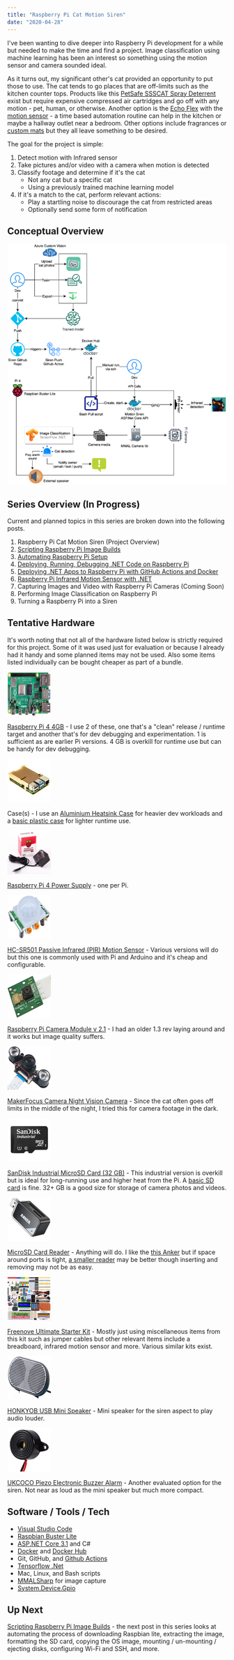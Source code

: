 ```yaml
---
title: "Raspberry Pi Cat Motion Siren"
date: "2020-04-28"
---
```


I've been wanting to dive deeper into Raspberry Pi development for a while but needed to make the time and find a project. Image classification using machine learning has been an interest so something using the motion sensor and camera sounded ideal.

As it turns out, my significant other's cat provided an opportunity to put those to use. The cat tends to go places that are off-limits such as the kitchen counter tops. Products like this [PetSafe SSSCAT Spray Deterrent](https://www.amazon.com/Innotek-PDT00-13914-Ssscat-Spray-Kit/dp/B000RIA95G) exist but require expensive compressed air cartridges and go off with any motion - pet, human, or otherwise. Another option is the [Echo Flex](https://www.amazon.com/Echo-Flex/dp/B07MLY3JKV) with the [motion sensor](https://www.amazon.com/Made-Amazon-THIRDREALITY-Motion-Sensor/dp/B07VF43BG1) - a time based automation routine can help in the kitchen or maybe a hallway outlet near a bedroom. Other options include fragrances or [custom mats](https://www.amazon.com/gp/product/B0001AB42W/ref=ppx_yo_dt_b_asin_title_o00_s00?ie=UTF8&psc=1) but they all leave something to be desired.

The goal for the project is simple:

1. Detect motion with Infrared sensor
2. Take pictures and/or video with a camera when motion is detected
3. Classify footage and determine if it's the cat
    - Not any cat but a specific cat
    - Using a previously trained machine learning model
4. If it's a match to the cat, perform relevant actions:
    - Play a startling noise to discourage the cat from restricted areas
    - Optionally send some form of notification

## Conceptual Overview

![](images/cat-siren-2.png)

## Series Overview (In Progress)

Current and planned topics in this series are broken down into the following posts.

1. Raspberry Pi Cat Motion Siren (Project Overview)
2. [Scripting Raspberry Pi Image Builds](https://wp.me/p8RapM-Jf)
3. [Automating Raspberry Pi Setup](https://wp.me/p8RapM-K9)
4. [Deploying, Running, Debugging .NET Code on Raspberry Pi](https://wp.me/p8RapM-Kw)
5. [Deploying .NET Apps to Raspberry Pi with GitHub Actions and Docker](https://wp.me/p8RapM-MX)
6. [Raspberry Pi Infrared Motion Sensor with .NET](https://wp.me/p8RapM-Q0)
7. Capturing Images and Video with Raspberry Pi Cameras (Coming Soon)
8. Performing Image Classification on Raspberry Pi
9. Turning a Raspberry Pi into a Siren

## Tentative Hardware

It's worth noting that not all of the hardware listed below is strictly required for this project. Some of it was used just for evaluation or because I already had it handy and some planned items may not be used. Also some items listed individually can be bought cheaper as part of a bundle.

 [![](images/hardware-pi4-thumb.png)](https://www.canakit.com/raspberry-pi-4-4gb.html) 

[Raspberry Pi 4 4GB](https://www.canakit.com/raspberry-pi-4-4gb.html) \- I use 2 of these, one that's a "clean" release / runtime target and another that's for dev debugging and experimentation. 1 is sufficient as are earlier Pi versions. 4 GB is overkill for runtime use but can be handy for dev debugging.  

 [![](images/heatsink-case.png)](https://shop.pimoroni.com/products/aluminium-heatsink-case-for-raspberry-pi-4?variant=29430673211475) 

Case(s) - I use an [Aluminium Heatsink Case](https://shop.pimoroni.com/products/aluminium-heatsink-case-for-raspberry-pi-4?variant=29430673211475) for heavier dev workloads and a [basic plastic case](https://www.canakit.com/raspberry-pi-4-case.html) for lighter runtime use.  

 [![](images/pi4-power-supply.png)](https://www.canakit.com/raspberry-pi-4-power-supply.html) 

[Raspberry Pi 4 Power Supply](https://www.canakit.com/raspberry-pi-4-power-supply.html) \- one per Pi.  

 [![](images/hardware-pir-thumb.png)](https://www.amazon.com/DIYmall-HC-SR501-Motion-Infrared-Arduino/dp/B012ZZ4LPM) 

[HC-SR501 Passive Infrared (PIR) Motion Sensor](https://www.amazon.com/DIYmall-HC-SR501-Motion-Infrared-Arduino/dp/B012ZZ4LPM) \- Various versions will do but this one is commonly used with Pi and Arduino and it's cheap and configurable.  

 [![](images/hardware-camera-thumb.png)](https://www.canakit.com/raspberry-pi-camera-v2-8mp.html?cid=usd&src=raspberrypi) 

[Raspberry Pi Camera Module v 2.1](https://www.canakit.com/raspberry-pi-camera-v2-8mp.html?cid=usd&src=raspberrypi) \- I had an older 1.3 rev laying around and it works but image quality suffers.  

 [![](images/hardware-camera-night-thumb.png)](https://www.amazon.com/gp/product/B06XYDCN5N/ref=ppx_yo_dt_b_asin_title_o01_s00?ie=UTF8&psc=1) 

[MakerFocus Camera Night Vision Camera](https://www.amazon.com/gp/product/B06XYDCN5N/ref=ppx_yo_dt_b_asin_title_o01_s00?ie=UTF8&psc=1) \- Since the cat often goes off limits in the middle of the night, I tried this for camera footage in the dark.  

 [![](images/sandisk-industrial-microsd-thumb.png)](https://www.mouser.com/ProductDetail/?qs=1mbolxNpo8edRuxnvUaEMw%3D%3D) 

[SanDisk Industrial MicroSD Card (32 GB)](https://www.mouser.com/ProductDetail/?qs=1mbolxNpo8edRuxnvUaEMw%3D%3D) \- This industrial version is overkill but is ideal for long-running use and higher heat from the Pi. A [basic SD card](https://www.amazon.com/gp/product/B07F22Q6PN/ref=ppx_yo_dt_b_search_asin_title?ie=UTF8&psc=1) is fine. 32+ GB is a good size for storage of camera photos and videos.  

 [![](images/sd-card-reader.png)](https://www.amazon.com/gp/product/B006T9B6R2/ref=ppx_yo_dt_b_search_asin_image?ie=UTF8&psc=1) 

[MicroSD Card Reader](https://www.amazon.com/gp/product/B006T9B6R2/ref=ppx_yo_dt_b_search_asin_image?ie=UTF8&psc=1) \- Anything will do. I like the [this Anker](https://www.amazon.com/gp/product/B006T9B6R2/ref=ppx_yo_dt_b_search_asin_image?ie=UTF8&psc=1) but if space around ports is tight, [a smaller reader](https://www.canakit.com/mini-micro-sd-usb-reader.html) may be better though inserting and removing may not be as easy.  

 [![](images/starter-kit-thumb.png)](https://www.amazon.com/gp/product/B06W54L7B5/ref=ppx_yo_dt_b_asin_title_o09_s00?ie=UTF8&psc=1) 

[Freenove Ultimate Starter Kit](https://www.amazon.com/gp/product/B06W54L7B5/ref=ppx_yo_dt_b_asin_title_o09_s00?ie=UTF8&psc=1) \- Mostly just using miscellaneous items from this kit such as jumper cables but other relevant items include a breadboard, infrared motion sensor and more. Various similar kits exist.  

 [![](images/mini-speaker-thumb.png)](https://www.amazon.com/gp/product/B075M7FHM1/ref=ppx_yo_dt_b_search_asin_title?ie=UTF8&psc=1) 

[HONKYOB USB Mini Speaker](https://www.amazon.com/gp/product/B075M7FHM1/ref=ppx_yo_dt_b_search_asin_title?ie=UTF8&psc=1) \- Mini speaker for the siren aspect to play audio louder.  

 [![](images/buzz-thumb.png)](https://www.amazon.com/gp/product/B07CNSQXXL/ref=ppx_yo_dt_b_search_asin_title?ie=UTF8&psc=1) 

[UKCOCO Piezo Electronic Buzzer Alarm](https://www.amazon.com/gp/product/B07CNSQXXL/ref=ppx_yo_dt_b_search_asin_title?ie=UTF8&psc=1) \- Another evaluated option for the siren. Not near as loud as the mini speaker but much more compact.  

## Software / Tools / Tech

- [Visual Studio Code](https://code.visualstudio.com/)
- [Raspbian Buster Lite](https://www.raspberrypi.org/downloads/raspbian/)
- [ASP.NET Core 3.1](https://docs.microsoft.com/en-us/aspnet/core/?view=aspnetcore-3.1) and C#
- [Docker](https://www.docker.com/) and [Docker Hub](https://hub.docker.com/)
- Git, GitHub, and [Github Actions](https://github.com/features/actions)
- [Tensorflow .Net](https://github.com/SciSharp/TensorFlow.NET)
- Mac, Linux, and Bash scripts
- [MMALSharp](https://github.com/techyian/MMALSharp) for image capture
- [System.Device.Gpio](https://darenmay.com/blog/net-core-and-gpio-on-the-raspberry-pi---leds-and-gpio/)

## Up Next

[Scripting Raspberry Pi Image Builds](https://wp.me/p8RapM-Jf) - the next post in this series looks at automating the process of downloading Raspbian lite, extracting the image, formatting the SD card, copying the OS image, mounting / un-mounting / ejecting disks, configuring Wi-Fi and SSH, and more.
